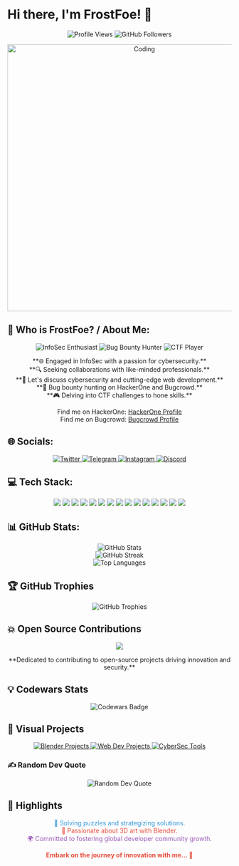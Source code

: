 # Hi there, I'm FrostFoe! 👋

<p align="center">
  <img src="https://komarev.com/ghpvc/?username=FrostFoe&style=flat-square&color=blue" alt="Profile Views">
  <img src="https://img.shields.io/github/followers/FrostFoe?label=Follow&style=social" alt="GitHub Followers">
</p>

<p align="center">
  <img src="https://user-images.githubusercontent.com/99184393/157828739-373d24b3-0d27-4dd2-baba-7d1ab10b4d56.gif" alt="Coding" width="600">
</p>

## 💫 Who is FrostFoe? / About Me:

<p align="center">
  <img src="https://img.shields.io/badge/InfoSec-Enthusiast-blueviolet?style=for-the-badge&logoColor=white" alt="InfoSec Enthusiast">
  <img src="https://img.shields.io/badge/Bug%20Bounty-Hunter-brightgreen?style=for-the-badge&logoColor=white" alt="Bug Bounty Hunter">
  <img src="https://img.shields.io/badge/CTF-Player-yellow?style=for-the-badge&logoColor=white" alt="CTF Player">
</p>

<p align="center">
  **🌐 Engaged in InfoSec with a passion for cybersecurity.**<br>
  **🔍 Seeking collaborations with like-minded professionals.**<br>
  **💬 Let's discuss cybersecurity and cutting-edge web development.**<br>
  **🐞 Bug bounty hunting on HackerOne and Bugcrowd.**<br>
  **🎮 Delving into CTF challenges to hone skills.**
</p>

<p align="center">
  Find me on HackerOne: <a href="https://hackerone.com/mr_prey3r?type=user">HackerOne Profile</a><br>
  Find me on Bugcrowd: <a href="https://bugcrowd.com/MR_Prey3r">Bugcrowd Profile</a>
</p>

## 🌐 Socials:
<p align="center">
  <a href="https://twitter.com/MR_Prey3r">
    <img src="https://img.shields.io/badge/Twitter-%231DA1F2.svg?style=for-the-badge&logo=Twitter&logoColor=white" alt="Twitter">
  </a>
  <a href="https://t.me/FrostFoe">
    <img src="https://img.shields.io/badge/Telegram-%232CA5E0.svg?style=for-the-badge&logo=Telegram&logoColor=white" alt="Telegram">
  </a>
  <a href="https://www.instagram.com/mr_prey3r/">
    <img src="https://img.shields.io/badge/Instagram-%23E4405F.svg?style=for-the-badge&logo=Instagram&logoColor=white" alt="Instagram">
  </a>
  <a href="https://discordapp.com/users/1234567890">
    <img src="https://img.shields.io/badge/Discord-%237289DA.svg?style=for-the-badge&logo=Discord&logoColor=white" alt="Discord">
  </a>
</p>

## 💻 Tech Stack:
<p align="center">
  <img src="https://img.shields.io/badge/node.js-6DA55F?style=for-the-badge&logo=node.js&logoColor=white">
  <img src="https://img.shields.io/badge/javascript-%23323330.svg?style=for-the-badge&logo=javascript&logoColor=%23F7DF1E">
  <img src="https://img.shields.io/badge/css3-%231572B6.svg?style=for-the-badge&logo=css3&logoColor=white">
  <img src="https://img.shields.io/badge/html5-%23E34F26.svg?style=for-the-badge&logo=html5&logoColor=white">
  <img src="https://img.shields.io/badge/python-3670A0?style=for-the-badge&logo=python&logoColor=white">
  <img src="https://img.shields.io/badge/php-%23777BB4.svg?style=for-the-badge&logo=php&logoColor=white">
  <img src="https://img.shields.io/badge/shell_script-%23121011.svg?style=for-the-badge&logo=gnu-bash&logoColor=white">
  <img src="https://img.shields.io/badge/Cloudflare-F38020?style=for-the-badge&logo=Cloudflare&logoColor=white">
  <img src="https://img.shields.io/badge/express.js-%23404d59.svg?style=for-the-badge&logo=express&logoColor=%2361DAFB">
  <img src="https://img.shields.io/badge/NPM-%23000000.svg?style=for-the-badge&logo=npm&logoColor=white">
  <img src="https://img.shields.io/badge/threejs-black?style=for-the-badge&logo=three.js&logoColor=white">
  <img src="https://img.shields.io/badge/MongoDB-%234ea94b.svg?style=for-the-badge&logo=mongodb&logoColor=white">
  <img src="https://img.shields.io/badge/blender-%23F5792A.svg?style=for-the-badge&logo=blender&logoColor=white">
  <img src="https://img.shields.io/badge/TensorFlow-%23FF6F00.svg?style=for-the-badge&logo=TensorFlow&logoColor=white">
  <img src="https://img.shields.io/badge/Linux-FCC624?style=for-the-badge&logo=linux&logoColor=black">
</p>

## 📊 GitHub Stats:
<p align="center">
  <img src="https://github-readme-stats.vercel.app/api?username=FrostFoe&theme=radical&hide_border=true&show_icons=true&count_private=true" alt="GitHub Stats"><br>
  <img src="https://github-readme-streak-stats.herokuapp.com/?user=FrostFoe&theme=radical&hide_border=true" alt="GitHub Streak"><br>
  <img src="https://github-readme-stats.vercel.app/api/top-langs/?username=FrostFoe&theme=radical&hide_border=true&layout=compact" alt="Top Languages">
</p>

## 🏆 GitHub Trophies
<p align="center">
  <img src="https://github-profile-trophy.vercel.app/?username=FrostFoe&theme=radical&no-frame=true&margin-w=15&margin-h=15" alt="GitHub Trophies">
</p>

## 💥 Open Source Contributions
<p align="center">
  <img src="https://img.shields.io/badge/Open%20Source%20Contributions-blue?style=for-the-badge">
</p>
<p align="center">
  **Dedicated to contributing to open-source projects driving innovation and security.**
</p>

## 💡 Codewars Stats
<p align="center">
  <img src="https://www.codewars.com/users/FrostFoe/badges/large" alt="Codewars Badge">
</p>

## 🎨 Visual Projects
<p align="center">
  <a href="https://github.com/FrostFoe/Blender-Projects">
    <img src="https://img.shields.io/badge/Blender-Projects-orange?style=for-the-badge&logo=blender&logoColor=white" alt="Blender Projects">
  </a>
  <a href="https://github.com/FrostFoe/Web-Dev-Projects">
    <img src="https://img.shields.io/badge/Web%20Dev%20Projects-green?style=for-the-badge&logo=javascript&logoColor=white" alt="Web Dev Projects">
  </a>
  <a href="https://github.com/FrostFoe/CyberSec-Tools">
    <img src="https://img.shields.io/badge/CyberSec-Tools-red?style=for-the-badge&logo=shield&logoColor=white" alt="CyberSec Tools">
  </a>
</p>

### ✍️ Random Dev Quote
<p align="center">
  <img src="https://quotes-github-readme.vercel.app/api?type=horizontal&theme=radical" alt="Random Dev Quote">
</p>

## 🌟 Highlights
<p align="center">
  <span style="color: #3498db;">🧩 Solving puzzles and strategizing solutions.</span><br>
  <span style="color: #e74c3c;">🎨 Passionate about 3D art with Blender.</span><br>
  <span style="color: #9b59b6;">🌍 Committed to fostering global developer community growth.</span>
</p>

<p align="center">
  <b><span style="color: #e74c3c;">Embark on the journey of innovation with me... 🚀</span></b>
</p>
